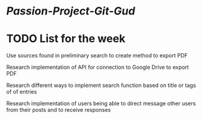 # <i>Passion-Project-Git-Gud</i>

# TODO List for the week

Use sources found in preliminary search to create method to export PDF

Research implementation of API for connection to Google Drive to export PDF

Research different ways to implement search function based on title or tags of of entries

Research implementation of users being able to direct message other users from their posts and to receive responses
